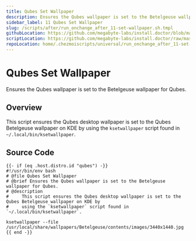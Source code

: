 ```yaml
---
title: Qubes Set Wallpaper
description: Ensures the Qubes wallpaper is set to the Betelgeuse wallpaper for Qubes.
sidebar_label: 11 Qubes Set Wallpaper
slug: /scripts/after/run_onchange_after_11-set-wallpaper.sh.tmpl
githubLocation: https://github.com/megabyte-labs/install.doctor/blob/master/home/.chezmoiscripts/universal/run_onchange_after_11-set-wallpaper.sh.tmpl
scriptLocation: https://github.com/megabyte-labs/install.doctor/raw/master/home/.chezmoiscripts/universal/run_onchange_after_11-set-wallpaper.sh.tmpl
repoLocation: home/.chezmoiscripts/universal/run_onchange_after_11-set-wallpaper.sh.tmpl
---
```

# Qubes Set Wallpaper

Ensures the Qubes wallpaper is set to the Betelgeuse wallpaper for Qubes.

## Overview

This script ensures the Qubes desktop wallpaper is set to the Qubes Betelgeuse wallpaper on KDE by
using the `ksetwallpaper` script found in `~/.local/bin/ksetwallpaper`.



## Source Code

```
{{- if (eq .host.distro.id "qubes") -}}
#!/usr/bin/env bash
# @file Qubes Set Wallpaper
# @brief Ensures the Qubes wallpaper is set to the Betelgeuse wallpaper for Qubes.
# @description
#     This script ensures the Qubes desktop wallpaper is set to the Qubes Betelgeuse wallpaper on KDE by
#     using the `ksetwallpaper` script found in `~/.local/bin/ksetwallpaper`.

ksetwallpaper --file /usr/local/share/wallpapers/Betelgeuse/contents/images/3440x1440.jpg
{{ end -}}
```
